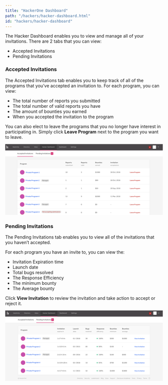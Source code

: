 ```yaml
---
title: "HackerOne Dashboard"
path: "/hackers/hacker-dashboard.html"
id: "hackers/hacker-dashboard"
---
```


The Hacker Dashboard enables you to view and manage all of your invitations. There are 2 tabs that you can view:
* Accepted Invitations
* Pending Invitations

### Accepted Invitations

The Accepted Invitations tab enables you to keep track of all of the programs that you’ve accepted an invitation to. For each program, you can view:
* The total number of reports you submitted
* The total number of valid reports you have
* The amount of bounties you earned
* When you accepted the invitation to the program

You can also elect to leave the programs that you no longer have interest in participating in. Simply click <b>Leave Program</b> next to the program you want to leave.

![hacker dashboard accepted invitations](./images/hacker-dashboard-1.png)

### Pending Invitations

The Pending Invitations tab enables you to view all of the invitations that you haven’t accepted.

For each program you have an invite to, you can view the:
* Invitation Expiration time
* Launch date
* Total bugs resolved
* The Response Efficiency
* The minimum bounty
* The Average bounty

Click <b>View Invitation</b> to review the invitation and take action to accept or reject it.

![hacker dashboard pending invitations](./images/hacker-dashboard-2.png)
